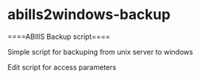 # abills2windows-backup

====ABIllS Backup script====

Simple script for backuping from unix server to windows

Edit script for access parameters
